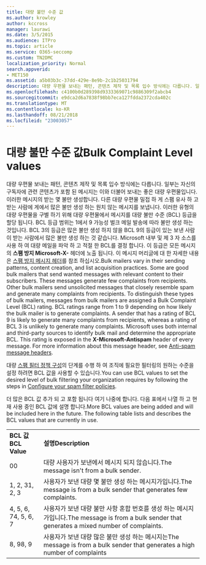 ```yaml
---
title: 대량 불만 수준 값
ms.author: krowley
author: kccross
manager: laurawi
ms.date: 3/5/2015
ms.audience: ITPro
ms.topic: article
ms.service: O365-seccomp
ms.custom: TN2DMC
localization_priority: Normal
search.appverid:
- MET150
ms.assetid: a5b03b3c-37dd-429e-8e9b-2c1b25031794
description: 대량 우편물 보내는 패턴, 콘텐츠 제작 및 목록 입수 방식에는 다릅니다. 일부는 자신의 구독자에 관련 콘텐츠가 포함 된 메시지는 이와 더불어 보내는 좋은 대량 우편물입니다. 이러한 메시지의 받는 몇 불만 생성합니다. 다른 대량 우편물 밀접 하 게 스팸 유사 하 고 받는 사람에 게에서 많은 불만 생성 하는 원치 않는 메시지를 보냅니다. 이러한 유형의 대량 우편물을 구별 하기 위해 대량 우편물에서 메시지를 대량 불만 수준 (BCL) 등급을 할당 됩니다. BCL 등급 범위는 1에서 9 가능성 벌크 메일 발송에 따라 불만 생성 하는 것입니다. BCL 3의 등급은 많은 불만 생성 하지 않을 BCL 9의 등급이 있는 보낸 사람이 받는 사람에서 많은 불만 생성 하는 것 같습니다. Microsoft 내부 및 제 3 자 소스를 사용 하 여 대량 메일을 파악 하 고 적절 한 BCL를 결정 합니다. 이 등급은 모든 메시지의 스팸 방지 Microsoft-X-헤더에 노출 됩니다. 이 메시지 머리글에 대 한 자세한 내용은 스팸 방지 메시지 헤더를 참조 하십시오.
ms.openlocfilehash: c4100b0d289398d9333369071c9886309f2abcb4
ms.sourcegitcommit: e9dca2d6a7838f98bb7eca127fdda2372cda402c
ms.translationtype: MT
ms.contentlocale: ko-KR
ms.lasthandoff: 08/21/2018
ms.locfileid: "23003057"
---
```

# <a name="bulk-complaint-level-values"></a><span data-ttu-id="90c41-112">대량 불만 수준 값</span><span class="sxs-lookup"><span data-stu-id="90c41-112">Bulk Complaint Level values</span></span>

<span data-ttu-id="90c41-p102">대량 우편물 보내는 패턴, 콘텐츠 제작 및 목록 입수 방식에는 다릅니다. 일부는 자신의 구독자에 관련 콘텐츠가 포함 된 메시지는 이와 더불어 보내는 좋은 대량 우편물입니다. 이러한 메시지의 받는 몇 불만 생성합니다. 다른 대량 우편물 밀접 하 게 스팸 유사 하 고 받는 사람에 게에서 많은 불만 생성 하는 원치 않는 메시지를 보냅니다. 이러한 유형의 대량 우편물을 구별 하기 위해 대량 우편물에서 메시지를 대량 불만 수준 (BCL) 등급을 할당 됩니다. BCL 등급 범위는 1에서 9 가능성 벌크 메일 발송에 따라 불만 생성 하는 것입니다. BCL 3의 등급은 많은 불만 생성 하지 않을 BCL 9의 등급이 있는 보낸 사람이 받는 사람에서 많은 불만 생성 하는 것 같습니다. Microsoft 내부 및 제 3 자 소스를 사용 하 여 대량 메일을 파악 하 고 적절 한 BCL를 결정 합니다. 이 등급은 모든 메시지의 **스팸 방지 Microsoft-X-** 헤더에 노출 됩니다. 이 메시지 머리글에 대 한 자세한 내용은 [스팸 방지 메시지 헤더](anti-spam-message-headers.md)를 참조 하십시오.</span><span class="sxs-lookup"><span data-stu-id="90c41-p102">Bulk mailers vary in their sending patterns, content creation, and list acquisition practices. Some are good bulk mailers that send wanted messages with relevant content to their subscribers. These messages generate few complaints from recipients. Other bulk mailers send unsolicited messages that closely resemble spam and generate many complaints from recipients. To distinguish these types of bulk mailers, messages from bulk mailers are assigned a Bulk Complaint Level (BCL) rating. BCL ratings range from 1 to 9 depending on how likely the bulk mailer is to generate complaints. A sender that has a rating of BCL 9 is likely to generate many complaints from recipients, whereas a rating of BCL 3 is unlikely to generate many complaints. Microsoft uses both internal and third-party sources to identify bulk mail and determine the appropriate BCL. This rating is exposed in the **X-Microsoft-Antispam** header of every message. For more information about this message header, see [Anti-spam message headers](anti-spam-message-headers.md).</span></span> 
  
<span data-ttu-id="90c41-123">대량 [스팸 필터 정책 구성](configure-your-spam-filter-policies.md)의 단계를 수행 하 여 조직에 필요한 필터링의 원하는 수준을 설정 하려면 BCL 값을 사용할 수 있습니다.</span><span class="sxs-lookup"><span data-stu-id="90c41-123">You can use BCL values to set the desired level of bulk filtering your organization requires by following the steps in [Configure your spam filter policies](configure-your-spam-filter-policies.md).</span></span>
  
<span data-ttu-id="90c41-p103">더 많은 BCL 값 추가 되 고 포함 됩니다 여기 나중에 합니다. 다음 표에서 나열 하 고 현재 사용 중인 BCL 값에 설명 합니다.</span><span class="sxs-lookup"><span data-stu-id="90c41-p103">More BCL values are being added and will be included here in the future. The following table lists and describes the BCL values that are currently in use.</span></span>
  
|||
|:-----|:-----|
|<span data-ttu-id="90c41-126">**BCL 값**</span><span class="sxs-lookup"><span data-stu-id="90c41-126">**BCL Value**</span></span> <br/> |<span data-ttu-id="90c41-127">**설명**</span><span class="sxs-lookup"><span data-stu-id="90c41-127">**Description**</span></span> <br/> |
|<span data-ttu-id="90c41-128">0</span><span class="sxs-lookup"><span data-stu-id="90c41-128">0</span></span>  <br/> |<span data-ttu-id="90c41-129">대량 사용자가 보낸에서 메시지 되지 않습니다.</span><span class="sxs-lookup"><span data-stu-id="90c41-129">The message isn't from a bulk sender.</span></span>  <br/> |
|<span data-ttu-id="90c41-130">1, 2, 3</span><span class="sxs-lookup"><span data-stu-id="90c41-130">1, 2, 3</span></span>  <br/> |<span data-ttu-id="90c41-131">사용자가 보낸 대량 몇 불만 생성 하는 메시지가입니다.</span><span class="sxs-lookup"><span data-stu-id="90c41-131">The message is from a bulk sender that generates few complaints.</span></span>  <br/> |
|<span data-ttu-id="90c41-132">4, 5, 6, 7</span><span class="sxs-lookup"><span data-stu-id="90c41-132">4, 5, 6, 7</span></span>  <br/> |<span data-ttu-id="90c41-133">사용자가 보낸 대량 불만 사항 혼합 번호를 생성 하는 메시지가입니다.</span><span class="sxs-lookup"><span data-stu-id="90c41-133">The message is from a bulk sender that generates a mixed number of complaints.</span></span>  <br/> |
|<span data-ttu-id="90c41-134">8, 9</span><span class="sxs-lookup"><span data-stu-id="90c41-134">8, 9</span></span>  <br/> |<span data-ttu-id="90c41-135">사용자가 보낸 대량 많은 불만 생성 하는 메시지는</span><span class="sxs-lookup"><span data-stu-id="90c41-135">The message is from a bulk sender that generates a high number of complaints</span></span>  <br/> |
   

